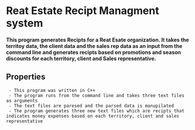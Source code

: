 # Reat Estate Recipt Managment system

#### This program generates Recipts for a Reat Esate organization. It takes the territoy data, the client data and the sales rep data as an input from the command line and generates recipts based on promotions and season discounts for each territory, client and Sales representative.

## Properties
     - This program was written in C++
     - The program runs from the command line and takes three text files as arguments
     - The text files are paresed and the parsed data is manupilated 
     - The program generates three new text files which are recipts that indicates money expenses based on each territory, client and sales representative
     
     

